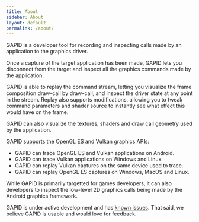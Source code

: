 ```yaml
---
title: About
sidebar: About
layout: default
permalink: /about/
---
```


GAPID is a developer tool for recording and inspecting calls made by an application to the graphics driver.

Once a capture of the target application has been made, GAPID lets you disconnect from the target and inspect all the graphics commands made by the application.

GAPID is able to replay the command stream, letting you visualize the frame composition draw-call by draw-call, and inspect the driver state at any point in the stream. Replay also supports modifications, allowing you to tweak command parameters and shader source to instantly see what effect this would have on the frame.

GAPID can also visualize the textures, shaders and draw call geometry used by the application.

GAPID supports the OpenGL ES and Vulkan graphics APIs:
 * GAPID can trace OpenGL ES and Vulkan applications on Android.
 * GAPID can trace Vulkan applications on Windows and Linux.
 * GAPID can replay Vulkan captures on the same device used to trace.
 * GAPID can replay OpenGL ES captures on Windows, MacOS and Linux.

While GAPID is primarily targetted for games developers, it can also developers to inspect the low-level 2D graphics calls being made by the Android graphics framework.

GAPID is under active development and has [known issues](https://github.com/google/gapid/issues). That said, we believe GAPID is usable and would love for feedback.
